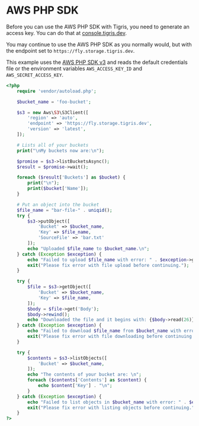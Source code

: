 # AWS PHP SDK

Before you can use the AWS PHP SDK with Tigris, you need to generate an access
key. You can do that at [console.tigris.dev](https://console.tigris.dev/).

You may continue to use the AWS PHP SDK as you normally would, but with the
endpoint set to `https://fly.storage.tigris.dev`.

This example uses the
[AWS PHP SDK v3](https://packagist.org/packages/aws/aws-sdk-php) and reads the
default credentials file or the environment variables `AWS_ACCESS_KEY_ID` and
`AWS_SECRET_ACCESS_KEY`.

```php
<?php
    require 'vendor/autoload.php';

    $bucket_name = 'foo-bucket';

    $s3 = new Aws\S3\S3Client([
        'region' => 'auto',
        'endpoint' => 'https://fly.storage.tigris.dev',
        'version' => 'latest',
    ]);

    # Lists all of your buckets
    print("\nMy buckets now are:\n");

    $promise = $s3->listBucketsAsync();
    $result = $promise->wait();

    foreach ($result['Buckets'] as $bucket) {
        print("\n");
        print($bucket['Name']);
    }

    # Put an object into the bucket
    $file_name = "bar-file-" . uniqid();
    try {
        $s3->putObject([
            'Bucket' => $bucket_name,
            'Key' => $file_name,
            'SourceFile' => 'bar.txt'
        ]);
        echo "Uploaded $file_name to $bucket_name.\n";
    } catch (Exception $exception) {
        echo "Failed to upload $file_name with error: " . $exception->getMessage();
        exit("Please fix error with file upload before continuing.");
    }

    try {
        $file = $s3->getObject([
            'Bucket' => $bucket_name,
            'Key' => $file_name,
        ]);
        $body = $file->get('Body');
        $body->rewind();
        echo "Downloaded the file and it begins with: {$body->read(26)}.\n";
    } catch (Exception $exception) {
        echo "Failed to download $file_name from $bucket_name with error: " . $exception->getMessage();
        exit("Please fix error with file downloading before continuing.");
    }

    try {
        $contents = $s3->listObjects([
            'Bucket' => $bucket_name,
        ]);
        echo "The contents of your bucket are: \n";
        foreach ($contents['Contents'] as $content) {
            echo $content['Key'] . "\n";
        }
    } catch (Exception $exception) {
        echo "Failed to list objects in $bucket_name with error: " . $exception->getMessage();
        exit("Please fix error with listing objects before continuing.");
    }
?>
```
